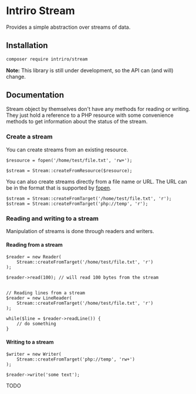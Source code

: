 # Intriro Stream

Provides a simple abstraction over streams of data.

## Installation

```bash
composer require intriro/stream
```

**Note:**
This library is still under development, so the API can (and will) change.

## Documentation

Stream object by themselves don't have any methods for reading or writing. They just hold a reference to a PHP resource with some convenience methods to get information about the status of the stream.

### Create a stream

You can create streams from an existing resource.
```
$resource = fopen('/home/test/file.txt', 'rw+');

$stream = Stream::createFromResource($resource);
```

You can also create streams directly from a file name or URL. 
The URL can be in the format that is supported by [fopen](https://www.php.net/manual/en/function.fopen.php).

```
$stream = Stream::createFromTarget('/home/test/file.txt', 'r');
$stream = Stream::createFromTarget('php://temp', 'r');
```

### Reading and writing to a stream

Manipulation of streams is done through readers and writers.

#### Reading from a stream

```
$reader = new Reader(
    Stream::createFromTarget('/home/test/file.txt', 'r')
);

$reader->read(100); // will read 100 bytes from the stream


// Reading lines from a stream
$reader = new LineReader(
    Stream::createFromTarget('/home/test/file.txt', 'r')
);

while($line = $reader->readLine()) {
    // do something
}

```

#### Writing to a stream
```
$writer = new Writer(
    Stream::createFromTarget('php://temp', 'rw+')
);

$reader->write('some text');

```

TODO

